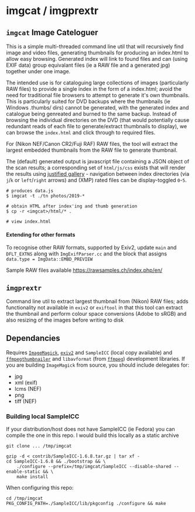# imgcat / imgprextr

## `imgcat` Image Cateloguer

This is a simple multi-threaded command line util that will recursively find image and video files, generating thumbnails for producing an index.html to allow easy browsing.  Generated index will link to found files and can (using EXIF data) group equivalant files (ie a RAW file and a generated jpg) together under one image.

The intended use is for cataloguing large collections of images (particularly RAW files) to provide a single index in the form of a index.html; avoid the need for traditional file browsers to attempt to generate it's own thumbnails.  This is particularly suited for DVD backups where the thumbnails (ie Windows .thumbs/ dirs) cannot be generated, with the generated index and catalogue being genreated and burned to the same backup.  Instead of browsing the individual directories on the DVD (that would potentially cause redundant reads of each file to generate/extract thumbnails to display), we can browse the `index.html` and click through to required files.

For (Nikon NEF/Canon CR2/Fuji RAF) RAW files, the tool will extract the largest embedded thumbnails from the RAW file to generate thumbnail.

The (default) generated output is javascript file containing a JSON object of the scan results; a corresponding set of `html/js/css` exists that will render the results using [justified gallery](https://miromannino.github.io/Justified-Gallery/) - navigation between index directories (via `j`/`k` or `left`/`right` arrows) and (XMP) rated files can be display-toggled `0`-`5`.
```
# produces data.js
$ imgcat -t ./tn photos/2019-*

# obtain HTML after index'ing and thumb generation
$ cp -r <imgcat>/html/* .

# view index.html
```

#### Extending for other formats
To recognise other RAW formats, supported by Exiv2, update `main` and `DFLT_EXTNS` along with `ImgExifParser.cc` and the block that assigns `data.type = ImgData::EMBD_PREVIEW`

Sample RAW files available https://rawsamples.ch/index.php/en/

## `imgprextr`

Command line util to extract largest thumbnail from (Nikon) RAW files;  adds functionality not available in `exiv2` or `exiftool` in that this tool can extract the thumbnail and perform colour space conversions (Adobe to sRGB) and also resizing of the images before writing to disk

## Dependancies
Requires [`ImageMagick`](https://github.com/ImageMagick/ImageMagick), [`exiv2`](https://github.com/Exiv2/exiv2) and `SampleICC` (local copy available) and [`ffmpegthumbnailer`](https://github.com/dirkvdb/ffmpegthumbnailer) and `libavformat` (from [`ffmpeg`](https://github.com/FFmpeg/FFmpeg)) development libraries.  If you are building `ImageMagick` from source, you should include delegates for:
* jpg
* xml  (exif)
* lcms (NEF)
* png
* tiff (NEF)


### Building local SampleICC
If your distribution/host does not have SampleICC (ie Fedora) you can compile the one in this repo.  I would build this locally as a static archive

```
git clone ... /tmp/imgcat

gzip -d < contrib/SampleICC-1.6.8.tar.gz | tar xf -
cd SampleICC-1.6.8 && ./bootstrap && \
    ./configure --prefix=/tmp/imgcat/SampleICC --disable-shared --enable-static && \
    make install
```
When configuring this repo:
```
cd /tmp/imgcat
PKG_CONFIG_PATH=./SampleICC/lib/pkgconfig ./configure && make
```

